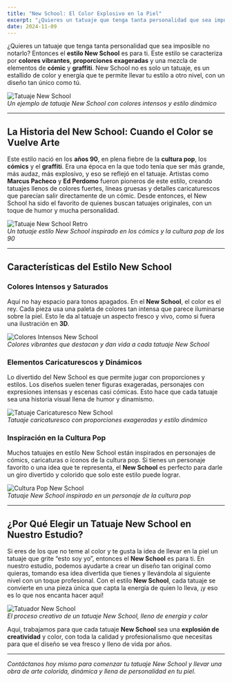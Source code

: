 ```yaml
---
title: "New School: El Color Explosivo en la Piel"
excerpt: "¿Quieres un tatuaje que tenga tanta personalidad que sea imposible no notarlo? Entonces el estilo New School es para ti. Este estilo se caracteriza por colores vibrantes, proporciones exageradas y una mezcla de elementos de **cómic** y graffiti."
date: 2024-11-09
---
```


¿Quieres un tatuaje que tenga tanta personalidad que sea imposible no notarlo? Entonces el **estilo New School** es para ti. Este estilo se caracteriza por **colores vibrantes**, **proporciones exageradas** y una mezcla de elementos de **cómic** y **graffiti**. New School no es solo un tatuaje, es un estallido de color y energía que te permite llevar tu estilo a otro nivel, con un diseño tan único como tú.

![Tatuaje New School](https://via.placeholder.com/1200x600?text=Tatuaje+New+School)  
*Un ejemplo de tatuaje New School con colores intensos y estilo dinámico*

---

## La Historia del New School: Cuando el Color se Vuelve Arte

Este estilo nació en los **años 90**, en plena fiebre de la **cultura pop**, los **cómics** y el **graffiti**. Era una época en la que todo tenía que ser más grande, más audaz, más explosivo, y eso se reflejó en el tatuaje. Artistas como **Marcus Pacheco** y **Ed Perdomo** fueron pioneros de este estilo, creando tatuajes llenos de colores fuertes, líneas gruesas y detalles caricaturescos que parecían salir directamente de un cómic. Desde entonces, el New School ha sido el favorito de quienes buscan tatuajes originales, con un toque de humor y mucha personalidad.

![Tatuaje New School Retro](https://via.placeholder.com/1200x600?text=Tatuaje+New+School+Retro)  
*Un tatuaje estilo New School inspirado en los cómics y la cultura pop de los 90*

---

## Características del Estilo New School

### Colores Intensos y Saturados

Aquí no hay espacio para tonos apagados. En el **New School**, el color es el rey. Cada pieza usa una paleta de colores tan intensa que parece iluminarse sobre la piel. Esto le da al tatuaje un aspecto fresco y vivo, como si fuera una ilustración en **3D**.

![Colores Intensos New School](https://via.placeholder.com/1200x600?text=Colores+Intensos+New+School)  
*Colores vibrantes que destacan y dan vida a cada tatuaje New School*

### Elementos Caricaturescos y Dinámicos

Lo divertido del New School es que permite jugar con proporciones y estilos. Los diseños suelen tener figuras exageradas, personajes con expresiones intensas y escenas casi cómicas. Esto hace que cada tatuaje sea una historia visual llena de humor y dinamismo.

![Tatuaje Caricaturesco New School](https://via.placeholder.com/1200x600?text=Tatuaje+Caricaturesco+New+School)  
*Tatuaje caricaturesco con proporciones exageradas y estilo dinámico*

### Inspiración en la Cultura Pop

Muchos tatuajes en estilo New School están inspirados en personajes de cómics, caricaturas o íconos de la cultura pop. Si tienes un personaje favorito o una idea que te representa, el **New School** es perfecto para darle un giro divertido y colorido que solo este estilo puede lograr.

![Cultura Pop New School](https://via.placeholder.com/1200x600?text=Tatuaje+New+School+Cultura+Pop)  
*Tatuaje New School inspirado en un personaje de la cultura pop*

---

## ¿Por Qué Elegir un Tatuaje New School en Nuestro Estudio?

Si eres de los que no teme al color y te gusta la idea de llevar en la piel un tatuaje que grite “esto soy yo”, entonces el **New School** es para ti. En nuestro estudio, podemos ayudarte a crear un diseño tan original como quieras, tomando esa idea divertida que tienes y llevándola al siguiente nivel con un toque profesional. Con el estilo **New School**, cada tatuaje se convierte en una pieza única que capta la energía de quien lo lleva, ¡y eso es lo que nos encanta hacer aquí!

![Tatuador New School](https://via.placeholder.com/1200x600?text=Tatuador+New+School)  
*El proceso creativo de un tatuaje New School, lleno de energía y color*

Aquí, trabajamos para que cada tatuaje **New School** sea una **explosión de creatividad** y color, con toda la calidad y profesionalismo que necesitas para que el diseño se vea fresco y lleno de vida por años.

---

*Contáctanos hoy mismo para comenzar tu tatuaje New School y llevar una obra de arte colorida, dinámica y llena de personalidad en tu piel.*
